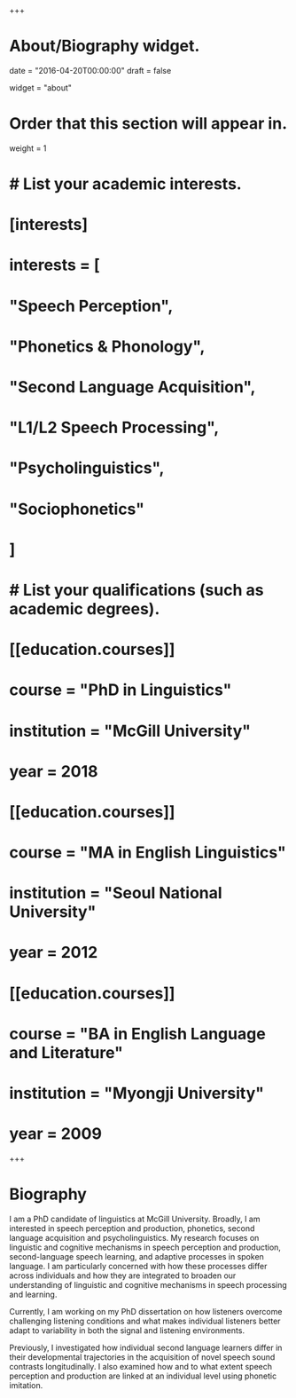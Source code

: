 +++
# About/Biography widget.

date = "2016-04-20T00:00:00"
draft = false

widget = "about"

# Order that this section will appear in.
weight = 1

# # List your academic interests.
# [interests]
#   interests = [
#     "Speech Perception",
#     "Phonetics & Phonology",
#     "Second Language Acquisition",
#     "L1/L2 Speech Processing",
#     "Psycholinguistics",
#     "Sociophonetics"
#   ]

# # List your qualifications (such as academic degrees).
# [[education.courses]]
#   course = "PhD in Linguistics"
#   institution = "McGill University"
#   year = 2018
# 
# [[education.courses]]
#   course = "MA in English Linguistics"
#   institution = "Seoul National University"
#   year = 2012
# 
# [[education.courses]]
#   course = "BA in English Language and Literature"
#   institution = "Myongji University"
#   year = 2009
 
+++

# Biography

I am a PhD candidate of linguistics at McGill University. Broadly, I am interested in speech perception and production, phonetics, second language acquisition and psycholinguistics. My research focuses on linguistic and cognitive mechanisms in speech perception and production, second-language speech learning, and adaptive processes in spoken language. I am particularly concerned with how these processes differ across individuals and how they are integrated to broaden our understanding of linguistic and cognitive mechanisms in speech processing and learning.

Currently, I am working on my PhD dissertation on how listeners overcome challenging listening conditions and what makes individual listeners better adapt to variability in both the signal and listening environments.

Previously, I investigated how individual second language learners differ in their developmental trajectories in the acquisition of novel speech sound contrasts longitudinally. I also examined how and to what extent speech perception and production are linked at an individual level using phonetic imitation.
